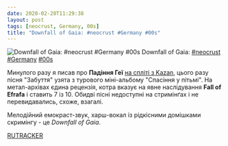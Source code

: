 ```yaml
---
date: 2020-02-20T11:29:38
layout: post
tags: [neocrust, Germany, 00s]
title: "Downfall of Gaia: #neocrust #Germany #00s"
---
```

![Downfall of Gaia: #neocrust #Germany #00s](https://res.cloudinary.com/vast-space-unexplored/image/upload/photos/photo_898_20-02-2020_11-29-38.jpg)
Downfall of Gaia: [#neocrust](/tags/#neocrust) [#Germany](/tags/#Germany) [#00s](/tags/#00s)

Минулого разу я писав про **Падіння Геї** [на спліті з Kazan](/2020-01-29-the-downfall-of-gaia--neocrust-germany-german-00s), цього разу пісня &quot;Забуття&quot; узята з турового міні-альбому &quot;Спасіння у пітьмі&quot;. На метал-архівах єдина рецензія, котра вказує на явне наслідування **Fall of Efrafa** і ставить 7 із 10. Обидві пісні недоступні на стримінґах і не перевидавались, схоже, взагалі.

Мелодійний емокраст-звук, харш-вокал із рідкісними домішками скримінгу - це *Downfall of Gaia*.

[RUTRACKER](https://rutracker.org/forum/viewtopic.php?t=4867109)